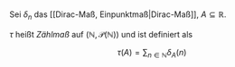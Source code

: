 Sei $\delta_n$ das [[Dirac-Maß, Einpunktmaß|Dirac-Maß]], $A \subseteq{\mathbb{R}}$.

$\tau$ heißt *Zählmaß* auf $(\mathbb{N}, \mathcal{P}(\mathbb{N}))$ und ist definiert als

$$
	\tau(A) = \sum_{n \in \mathbb{N}} \delta_A(n)
$$